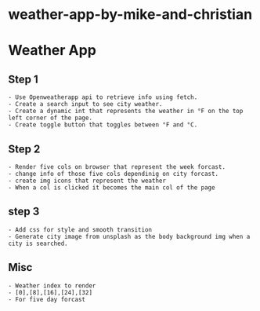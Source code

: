 # weather-app-by-mike-and-christian

# Weather App

## Step 1

    - Use Openweatherapp api to retrieve info using fetch.
    - Create a search input to see city weather.
    - Create a dynamic int that represents the weather in °F on the top left corner of the page.
    - Create toggle button that toggles between °F and °C.

## Step 2

    - Render five cols on browser that represent the week forcast.
    - change info of those five cols dependinig on city forcast.
    - create img icons that represent the weather
    - When a col is clicked it becomes the main col of the page

## step 3

    - Add css for style and smooth transition
    - Generate city image from unsplash as the body background img when a city is searched.

## Misc

    - Weather index to render
    - [0],[8],[16],[24],[32]
    - For five day forcast
